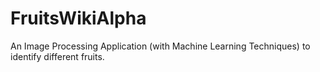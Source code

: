FruitsWikiAlpha
===============

An Image Processing Application (with Machine Learning Techniques) to identify different fruits.
